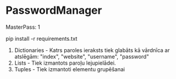 # PasswordManager

MasterPass: 1

pip install -r requirements.txt

1. Dictionaries - Katrs paroles ieraksts tiek glabāts kā vārdnīca ar atslēgām: "index", "website", "username", "password"
2. Lists - Tiek izmantots paroļu lejupielādei.
3. Tuples - Tiek izmantoti elementu grupēšanai
